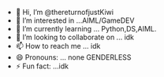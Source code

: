 - 👋 Hi, I’m @thereturnofjustKiwi
- 👀 I’m interested in ...AIML/GameDEV
- 🌱 I’m currently learning ... Python,DS,AIML.
- 💞️ I’m looking to collaborate on ... idk
- 📫 How to reach me ... idk
- 😄 Pronouns: ... none GENDERLESS
- ⚡ Fun fact: ...idk

<!---
thereturnofjustKiwi/thereturnofjustKiwi is a ✨ special ✨ repository because its `README.md` (this file) appears on your GitHub profile.
You can click the Preview link to take a look at your changes.
--->
